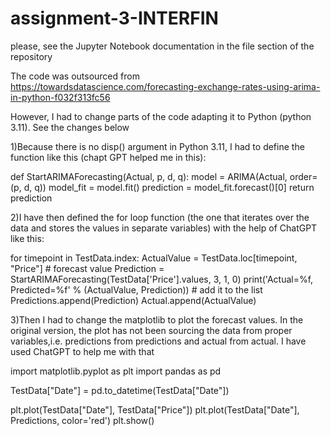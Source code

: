 # assignment-3-INTERFIN
please, see the Jupyter Notebook documentation in the file section of the repository

The code was outsourced from https://towardsdatascience.com/forecasting-exchange-rates-using-arima-in-python-f032f313fc56

However, I had to change parts of the code adapting it to Python (python 3.11). See the changes below 

1)Because there is no disp() argument in Python 3.11, I had to define the function like this (chapt GPT helped me in this): 

def StartARIMAForecasting(Actual, p, d, q):
	model = ARIMA(Actual, order=(p, d, q))
	model_fit = model.fit()
	prediction = model_fit.forecast()[0]
	return prediction 

2)I have then defined the for loop function (the one that iterates over the data and stores the values in separate variables) with the help of ChatGPT like this: 

for timepoint in TestData.index:
    ActualValue = TestData.loc[timepoint, "Price"]
    # forecast value
    Prediction = StartARIMAForecasting(TestData['Price'].values, 3, 1, 0)
    print('Actual=%f, Predicted=%f' % (ActualValue, Prediction))
    # add it to the list
    Predictions.append(Prediction)
    Actual.append(ActualValue)

3)Then I had to change the matplotlib to plot the forecast values. In the original version, the plot has not been sourcing the data from proper variables,i.e. predictions from predictions and actual from actual. I have used ChatGPT to help me with that

import matplotlib.pyplot as plt
import pandas as pd

TestData["Date"] = pd.to_datetime(TestData["Date"])

plt.plot(TestData["Date"], TestData["Price"])
plt.plot(TestData["Date"], Predictions, color='red')
plt.show()
